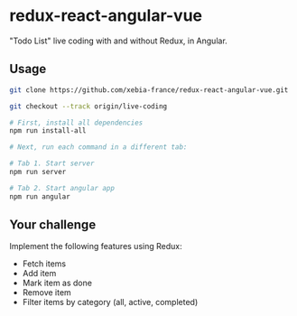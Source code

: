 # redux-react-angular-vue

"Todo List" live coding with and without Redux, in Angular.

## Usage

```bash
git clone https://github.com/xebia-france/redux-react-angular-vue.git

git checkout --track origin/live-coding

# First, install all dependencies
npm run install-all

# Next, run each command in a different tab:

# Tab 1. Start server
npm run server

# Tab 2. Start angular app
npm run angular
```

## Your challenge

Implement the following features using Redux:

- Fetch items
- Add item
- Mark item as done
- Remove item
- Filter items by category (all, active, completed)
